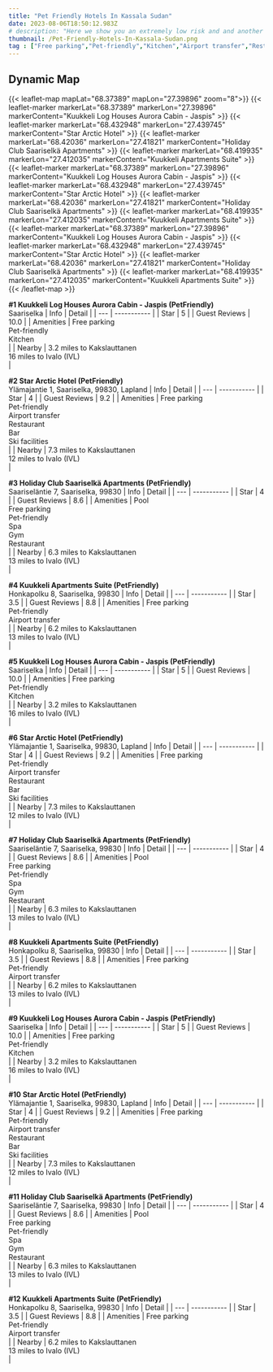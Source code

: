 ```yaml
---
title: "Pet Friendly Hotels In Kassala Sudan"
date: 2023-08-06T18:50:12.983Z
# description: "Here we show you an extremely low risk and and another medium risk approach to earn passive income "
thumbnail: /Pet-Friendly-Hotels-In-Kassala-Sudan.png
tag : ["Free parking","Pet-friendly","Kitchen","Airport transfer","Restaurant","Bar","Ski facilities","Pool","Spa","Gym"]
---
```


## Dynamic Map
{{< leaflet-map  mapLat="68.37389" mapLon="27.39896" zoom="8">}}
    {{< leaflet-marker markerLat="68.37389" markerLon="27.39896" markerContent="Kuukkeli Log Houses Aurora Cabin - Jaspis" >}}
    {{< leaflet-marker markerLat="68.432948" markerLon="27.439745" markerContent="Star Arctic Hotel" >}}
    {{< leaflet-marker markerLat="68.42036" markerLon="27.41821" markerContent="Holiday Club Saariselkä Apartments" >}}
    {{< leaflet-marker markerLat="68.419935" markerLon="27.412035" markerContent="Kuukkeli Apartments Suite" >}}
    {{< leaflet-marker markerLat="68.37389" markerLon="27.39896" markerContent="Kuukkeli Log Houses Aurora Cabin - Jaspis" >}}
    {{< leaflet-marker markerLat="68.432948" markerLon="27.439745" markerContent="Star Arctic Hotel" >}}
    {{< leaflet-marker markerLat="68.42036" markerLon="27.41821" markerContent="Holiday Club Saariselkä Apartments" >}}
    {{< leaflet-marker markerLat="68.419935" markerLon="27.412035" markerContent="Kuukkeli Apartments Suite" >}}
    {{< leaflet-marker markerLat="68.37389" markerLon="27.39896" markerContent="Kuukkeli Log Houses Aurora Cabin - Jaspis" >}}
    {{< leaflet-marker markerLat="68.432948" markerLon="27.439745" markerContent="Star Arctic Hotel" >}}
    {{< leaflet-marker markerLat="68.42036" markerLon="27.41821" markerContent="Holiday Club Saariselkä Apartments" >}}
    {{< leaflet-marker markerLat="68.419935" markerLon="27.412035" markerContent="Kuukkeli Apartments Suite" >}}
{{< /leaflet-map >}}


**#1 Kuukkeli Log Houses Aurora Cabin - Jaspis (PetFriendly)**<br>Saariselka
| Info | Detail |
| --- | ----------- |
| Star | 5 |
| Guest Reviews | 10.0 |
| Amenities | Free parking<br>Pet-friendly<br>Kitchen<br> |
| Nearby | 3.2 miles to Kakslauttanen<br>16 miles to Ivalo (IVL)<br> |

**#2 Star Arctic Hotel (PetFriendly)**<br>Ylämajantie 1, Saariselka, 99830, Lapland
| Info | Detail |
| --- | ----------- |
| Star | 4 |
| Guest Reviews | 9.2 |
| Amenities | Free parking<br>Pet-friendly<br>Airport transfer<br>Restaurant<br>Bar<br>Ski facilities<br> |
| Nearby | 7.3 miles to Kakslauttanen<br>12 miles to Ivalo (IVL)<br> |

**#3 Holiday Club Saariselkä Apartments (PetFriendly)**<br>Saariseläntie 7, Saariselka, 99830
| Info | Detail |
| --- | ----------- |
| Star | 4 |
| Guest Reviews | 8.6 |
| Amenities | Pool<br>Free parking<br>Pet-friendly<br>Spa<br>Gym<br>Restaurant<br> |
| Nearby | 6.3 miles to Kakslauttanen<br>13 miles to Ivalo (IVL)<br> |

**#4 Kuukkeli Apartments Suite (PetFriendly)**<br>Honkapolku 8, Saariselka, 99830
| Info | Detail |
| --- | ----------- |
| Star | 3.5 |
| Guest Reviews | 8.8 |
| Amenities | Free parking<br>Pet-friendly<br>Airport transfer<br> |
| Nearby | 6.2 miles to Kakslauttanen<br>13 miles to Ivalo (IVL)<br> |

**#5 Kuukkeli Log Houses Aurora Cabin - Jaspis (PetFriendly)**<br>Saariselka
| Info | Detail |
| --- | ----------- |
| Star | 5 |
| Guest Reviews | 10.0 |
| Amenities | Free parking<br>Pet-friendly<br>Kitchen<br> |
| Nearby | 3.2 miles to Kakslauttanen<br>16 miles to Ivalo (IVL)<br> |

**#6 Star Arctic Hotel (PetFriendly)**<br>Ylämajantie 1, Saariselka, 99830, Lapland
| Info | Detail |
| --- | ----------- |
| Star | 4 |
| Guest Reviews | 9.2 |
| Amenities | Free parking<br>Pet-friendly<br>Airport transfer<br>Restaurant<br>Bar<br>Ski facilities<br> |
| Nearby | 7.3 miles to Kakslauttanen<br>12 miles to Ivalo (IVL)<br> |

**#7 Holiday Club Saariselkä Apartments (PetFriendly)**<br>Saariseläntie 7, Saariselka, 99830
| Info | Detail |
| --- | ----------- |
| Star | 4 |
| Guest Reviews | 8.6 |
| Amenities | Pool<br>Free parking<br>Pet-friendly<br>Spa<br>Gym<br>Restaurant<br> |
| Nearby | 6.3 miles to Kakslauttanen<br>13 miles to Ivalo (IVL)<br> |

**#8 Kuukkeli Apartments Suite (PetFriendly)**<br>Honkapolku 8, Saariselka, 99830
| Info | Detail |
| --- | ----------- |
| Star | 3.5 |
| Guest Reviews | 8.8 |
| Amenities | Free parking<br>Pet-friendly<br>Airport transfer<br> |
| Nearby | 6.2 miles to Kakslauttanen<br>13 miles to Ivalo (IVL)<br> |

**#9 Kuukkeli Log Houses Aurora Cabin - Jaspis (PetFriendly)**<br>Saariselka
| Info | Detail |
| --- | ----------- |
| Star | 5 |
| Guest Reviews | 10.0 |
| Amenities | Free parking<br>Pet-friendly<br>Kitchen<br> |
| Nearby | 3.2 miles to Kakslauttanen<br>16 miles to Ivalo (IVL)<br> |

**#10 Star Arctic Hotel (PetFriendly)**<br>Ylämajantie 1, Saariselka, 99830, Lapland
| Info | Detail |
| --- | ----------- |
| Star | 4 |
| Guest Reviews | 9.2 |
| Amenities | Free parking<br>Pet-friendly<br>Airport transfer<br>Restaurant<br>Bar<br>Ski facilities<br> |
| Nearby | 7.3 miles to Kakslauttanen<br>12 miles to Ivalo (IVL)<br> |

**#11 Holiday Club Saariselkä Apartments (PetFriendly)**<br>Saariseläntie 7, Saariselka, 99830
| Info | Detail |
| --- | ----------- |
| Star | 4 |
| Guest Reviews | 8.6 |
| Amenities | Pool<br>Free parking<br>Pet-friendly<br>Spa<br>Gym<br>Restaurant<br> |
| Nearby | 6.3 miles to Kakslauttanen<br>13 miles to Ivalo (IVL)<br> |

**#12 Kuukkeli Apartments Suite (PetFriendly)**<br>Honkapolku 8, Saariselka, 99830
| Info | Detail |
| --- | ----------- |
| Star | 3.5 |
| Guest Reviews | 8.8 |
| Amenities | Free parking<br>Pet-friendly<br>Airport transfer<br> |
| Nearby | 6.2 miles to Kakslauttanen<br>13 miles to Ivalo (IVL)<br> |


